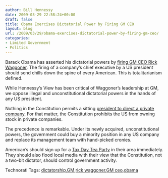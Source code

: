 ```yaml
---
author: Bill Hennessy
date: 2009-03-29 22:58:24+00:00
draft: false
title: Obama Exercises Dictatorial Power by Firing GM CEO
layout: blog
url: /2009/03/29/obama-exercises-dictatorial-power-by-firing-gm-ceo/
categories:
- Limited Government
- Politics
---
```


Barack Obama has asserted his dictatorial powers by [firing GM CEO Rick Waggoner](https://www.politico.com/news/stories/0309/20625.html). The firing of a company’s chief executive by a US president should send chills down the spine of every American. This is totalitarianism defined.

 

While Hennessy’s View has been critical of Waggoner’s leadership at GM, we oppose illegal and unconstitutional dictatorial powers in the hands of any US president.

 

Nothing in the Constitution permits a sitting [president to direct a private company](https://hotair.com/archives/2009/03/29/gm-ceo-resigns-at-obamas-behest/). For that matter, the Constitution prohibits the US from owning stock in private companies.

 

The precedence is remarkable. Under its newly acquired, unconstitutional powers, the government could buy a minority position in any US company and replace its management team with hand-picked cronies.

 

American’s should sign up for a [Tax Day Tea Party](https://taxdayteaparty.com/) in their area immediately. They should also flood local media with their view that the Constitution, not a two-bit dictator, should control government activity.

 

Technorati Tags: [dictatorship](https://technorati.com/tags/dictatorship),[GM](https://technorati.com/tags/GM),[rick waggoner](https://technorati.com/tags/rick+waggoner),[GM ceo](https://technorati.com/tags/GM+ceo),[obama](https://technorati.com/tags/obama)
